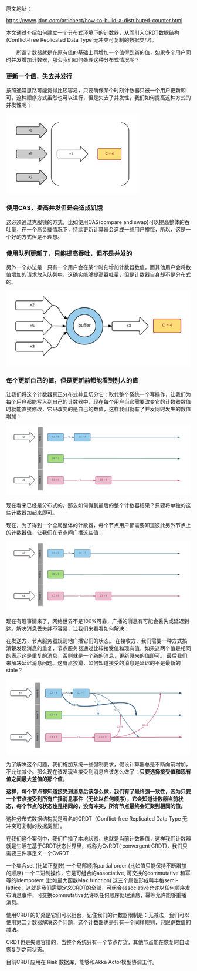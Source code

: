 原文地址：

https://www.jdon.com/artichect/how-to-build-a-distributed-counter.html


本文通过介绍如何建立一个分布式环境下的计数器，从而引入CRDT数据结构(Conflict-free Replicated Data Type 无冲突可复制的数据类型)。

　　所谓计数器就是在原有值的基础上再增加一个值得到新的值，如果多个用户同时并发增加计数器，那么我们如何处理这种分布式情况呢？

### 更新一个值，失去并发行

按照通常思路可能觉得比较容易，只要确保某个时刻计数器只被一个用户更新即可，这种顺序方式虽然也可以进行，但是失去了并发性，我们如何提高这种方式的并发性呢？

![1](images/1-1.png)

### 使用CAS，提高并发但是会造成饥饿

这必须通过克服锁的方式，比如使用CAS(compare and swap)可以提高整体的吞吐量，在一个高负载情况下，持续更新计算器会造成一些用户挨饿，所以，这是一个好的方式但是不理想。

### 使用队列更新了，只能提高吞吐，但不是并发的

另外一个办法是：只有一个用户会在某个时刻增加计数器数值，而其他用户会将数值增加的请求放入队列中，这确实能够提高吞吐量，但是计数器自身却不是分布式的。

![1](images/1-2.png)

### 每个更新自己的值，但是更新前都能看到别人的值

让我们将这个计数器真正分布式并且切分它：取代整个系统一个写操作，让我们为每个用户都能写入到自己的计数器中，现在每个用户当它需要改变它的计数器数值时就能直接修改，它只改变的是自己的数值，这样我们就有了并发同时发生的数值增加：

![1](images/1-3.png)

现在看来已经是分布式的，那么如何得到最后的整个计数器结果？只要将单独的这些计数器加起来即可。

现在，为了得到一个全局整体的计数器，每个节点用户都需要知道彼此另外节点上的计数器值，让我们在节点间广播这些值：

![1](images/1-4.png)

现在有趣事情来了，网络世界不是100%可靠，广播的消息有可能会丢失或延迟到达。解决消息丢失并不容易，让我们来看看如何解决：

在发送方，节点服务器规则地广播它们的状态。
在接收方，我们需要一种方式搞清楚发现消息的重复，节点服务器通过比较接受值和现有值，如果这两个值是相同的表示这是重复的消息，否则就是一个新的消息，更新原来的值即可。
最后我们来解决延迟消息问题。这有点狡猾，如何知道接受的消息是延迟的不是最新的stale？

![1](images/1-5.png)

为了解决这个问题，我们施加系统一些强制要求，假设计算器总是不断向前增加，不允许减少。那么现在该发现当接受到消息应该怎么做了：**只要选择接受值和现有值之间最大差值的那个值**。

**这样，每个节点都知道接受到消息后该怎么做，我们有了最终强一致性，因为只要一个节点接受到所有广播消息事件（无论以任何顺序），它会知道计数器当前状态，每个节点的状态也是相同的，没有冲突，所有节点最终会汇聚到相同的值。**

这种分布式数据结构就是著名的CRDT（Conflict-free Replicated Data Type 无冲突可复制的数据类型）。

在我们这个案例中，我们广播了本地状态，也就是当前计数器值，这样我们计数器就是生活在基于CRDT状态世界里，或称为CvRDT( convergent CRDT)，我们只需要三件事定义一个CvRDT：

一个集合set (比如正整数)
一个局部顺序partial order (比如值只能保持不断增加的顺序)
一个二进制操作，它是可组合的associative, 可交换的commutative 和幂等的idempotent (比如最大函数Max function)
这三个属性形成叫半格semi-lattice，这就是我们需要定义CRDT的全部，可组合associative允许以任何顺序发布消息事件，可交换commutative允许以任何顺序处理消息，幂等允许能够重播消息。

使用CRDT的好处是它们可以组合，记住我们的计数器限制是：无减法，我们可以使用第二计数器解决这个问题，这个计数器也是只有一个同样规则，只跟踪数值的减法。

CRDT也是失败容错的，当整个系统只有一个节点存货，其他节点能在恢复时自动恢复到之前状态。

目前CRDT应用在 Riak 数据库，能够和Akka Actor模型协调工作。

